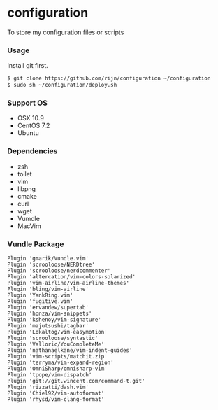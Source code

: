 # configuration

To store my configuration files or scripts

### Usage

Install git first.

```sh
$ git clone https://github.com/rijn/configuration ~/configuration
$ sudo sh ~/configuration/deploy.sh
```

### Support OS

* OSX 10.9
* CentOS 7.2
* Ubuntu

### Dependencies

* zsh
* toilet
* vim
* libpng
* cmake
* curl
* wget
* Vumdle
* MacVim

### Vundle Package

```
Plugin 'gmarik/Vundle.vim'
Plugin 'scrooloose/NERDtree'
Plugin 'scrooloose/nerdcommenter'
Plugin 'altercation/vim-colors-solarized'
Plugin 'vim-airline/vim-airline-themes'
Plugin 'bling/vim-airline'
Plugin 'YankRing.vim'
Plugin 'fugitive.vim'
Plugin 'ervandew/supertab'
Plugin 'honza/vim-snippets'
Plugin 'kshenoy/vim-signature'
Plugin 'majutsushi/tagbar'
Plugin 'Lokaltog/vim-easymotion'
Plugin 'scrooloose/syntastic'
Plugin 'Valloric/YouCompleteMe'
Plugin 'nathanaelkane/vim-indent-guides'
Plugin 'vim-scripts/matchit.zip'
Plugin 'terryma/vim-expand-region'
Plugin 'OmniSharp/omnisharp-vim'
Plugin 'tpope/vim-dispatch'
Plugin 'git://git.wincent.com/command-t.git'
Plugin 'rizzatti/dash.vim'
Plugin 'Chiel92/vim-autoformat'
Plugin 'rhysd/vim-clang-format'
```